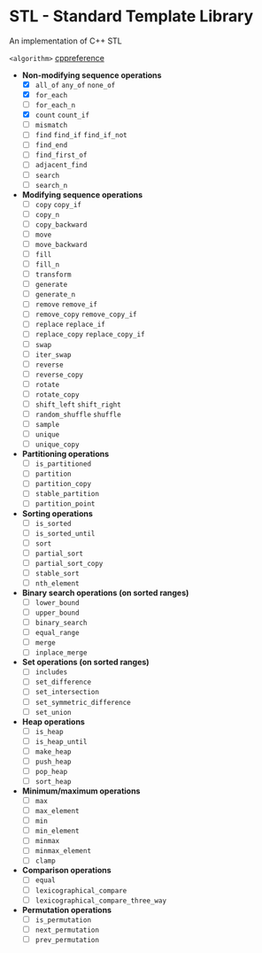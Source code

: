 # STL - Standard Template Library
An implementation of C++ STL

`<algorithm>` [cppreference](https://en.cppreference.com/w/cpp/header/algorithm)

- **Non-modifying sequence operations**
  - [x] `all_of` `any_of` `none_of`
  - [x] `for_each`
  - [ ] `for_each_n`
  - [x] `count` `count_if`
  - [ ] `mismatch`
  - [ ] `find` `find_if` `find_if_not`
  - [ ] `find_end`
  - [ ] `find_first_of`
  - [ ] `adjacent_find`
  - [ ] `search`
  - [ ] `search_n`
- **Modifying sequence operations**
  - [ ] `copy` `copy_if`
  - [ ] `copy_n`
  - [ ] `copy_backward`
  - [ ] `move`
  - [ ] `move_backward`
  - [ ] `fill`
  - [ ] `fill_n`
  - [ ] `transform`
  - [ ] `generate`
  - [ ] `generate_n`
  - [ ] `remove` `remove_if`
  - [ ] `remove_copy` `remove_copy_if`
  - [ ] `replace` `replace_if`
  - [ ] `replace_copy` `replace_copy_if`
  - [ ] `swap`
  - [ ] `iter_swap`
  - [ ] `reverse`
  - [ ] `reverse_copy`
  - [ ] `rotate`
  - [ ] `rotate_copy`
  - [ ] `shift_left` `shift_right`
  - [ ] `random_shuffle` `shuffle`
  - [ ] `sample`
  - [ ] `unique`
  - [ ] `unique_copy`
- **Partitioning operations**
  - [ ] `is_partitioned`
  - [ ] `partition`
  - [ ] `partition_copy`
  - [ ] `stable_partition`
  - [ ] `partition_point`
- **Sorting operations**
  - [ ] `is_sorted`
  - [ ] `is_sorted_until`
  - [ ] `sort`
  - [ ] `partial_sort`
  - [ ] `partial_sort_copy`
  - [ ] `stable_sort`
  - [ ] `nth_element`
- **Binary search operations (on sorted ranges)**
  - [ ] `lower_bound`
  - [ ] `upper_bound`
  - [ ] `binary_search`
  - [ ] `equal_range`
  - [ ] `merge`
  - [ ] `inplace_merge`
- **Set operations (on sorted ranges)**
  - [ ] `includes`
  - [ ] `set_difference`
  - [ ] `set_intersection`
  - [ ] `set_symmetric_difference`
  - [ ] `set_union`
- **Heap operations**
  - [ ] `is_heap`
  - [ ] `is_heap_until`
  - [ ] `make_heap`
  - [ ] `push_heap`
  - [ ] `pop_heap`
  - [ ] `sort_heap`
- **Minimum/maximum operations**
  - [ ] `max`
  - [ ] `max_element`
  - [ ] `min`
  - [ ] `min_element`
  - [ ] `minmax`
  - [ ] `minmax_element`
  - [ ] `clamp`
- **Comparison operations**
  - [ ] `equal`
  - [ ] `lexicographical_compare`
  - [ ] `lexicographical_compare_three_way`
- **Permutation operations**
  - [ ] `is_permutation`
  - [ ] `next_permutation`
  - [ ] `prev_permutation`

